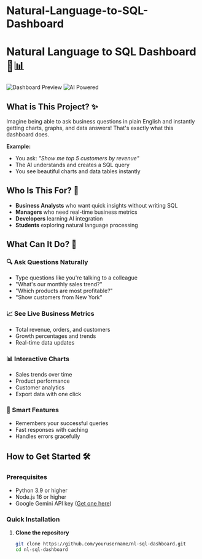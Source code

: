 # Natural-Language-to-SQL-Dashboard
# Natural Language to SQL Dashboard 🤖📊

![Dashboard Preview](https://img.shields.io/badge/Status-Ready%20to%20Deploy-green)
![AI Powered](https://img.shields.io/badge/AI-Gemini%20Powered-blue)

## What is This Project? ✨

Imagine being able to ask business questions in plain English and instantly getting charts, graphs, and data answers! That's exactly what this dashboard does.

**Example:**
- You ask: *"Show me top 5 customers by revenue"*
- The AI understands and creates a SQL query
- You see beautiful charts and data tables instantly

## Who Is This For? 👥

- **Business Analysts** who want quick insights without writing SQL
- **Managers** who need real-time business metrics
- **Developers** learning AI integration
- **Students** exploring natural language processing

## What Can It Do? 🚀

### 🔍 Ask Questions Naturally
- Type questions like you're talking to a colleague
- "What's our monthly sales trend?"
- "Which products are most profitable?"
- "Show customers from New York"

### 📈 See Live Business Metrics
- Total revenue, orders, and customers
- Growth percentages and trends
- Real-time data updates

### 📊 Interactive Charts
- Sales trends over time
- Product performance
- Customer analytics
- Export data with one click

### 💾 Smart Features
- Remembers your successful queries
- Fast responses with caching
- Handles errors gracefully

## How to Get Started 🛠️

### Prerequisites
- Python 3.9 or higher
- Node.js 16 or higher
- Google Gemini API key ([Get one here](https://aistudio.google.com/))

### Quick Installation

1. **Clone the repository**
   ```bash
   git clone https://github.com/yourusername/nl-sql-dashboard.git
   cd nl-sql-dashboard
